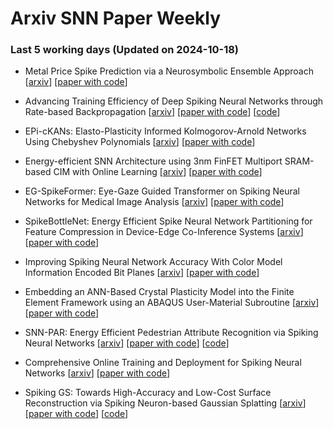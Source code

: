 # Arxiv SNN Paper Weekly


 ### **Last 5 working days (Updated on 2024-10-18)** 


- Metal Price Spike Prediction via a Neurosymbolic Ensemble Approach [[arxiv](https://arxiv.org/abs/2410.12785)] [[paper with code](https://paperswithcode.com/paper/metal-price-spike-prediction-via-a)]

- Advancing Training Efficiency of Deep Spiking Neural Networks through Rate-based Backpropagation [[arxiv](https://arxiv.org/abs/2410.11488)] [[paper with code](https://paperswithcode.com/paper/advancing-training-efficiency-of-deep-spiking)] [[code](https://github.com/tab-ct/rate-based-backpropagation)]

- EPi-cKANs: Elasto-Plasticity Informed Kolmogorov-Arnold Networks Using Chebyshev Polynomials [[arxiv](https://arxiv.org/abs/2410.10897)] [[paper with code](https://paperswithcode.com/paper/epi-ckans-elasto-plasticity-informed)]

- Energy-efficient SNN Architecture using 3nm FinFET Multiport SRAM-based CIM with Online Learning [[arxiv](https://arxiv.org/abs/2410.09130)] [[paper with code](https://paperswithcode.com/paper/energy-efficient-snn-architecture-using-3nm)]

- EG-SpikeFormer: Eye-Gaze Guided Transformer on Spiking Neural Networks for Medical Image Analysis [[arxiv](https://arxiv.org/abs/2410.09674)] [[paper with code](https://paperswithcode.com/paper/eg-spikeformer-eye-gaze-guided-transformer-on)]

- SpikeBottleNet: Energy Efficient Spike Neural Network Partitioning for Feature Compression in Device-Edge Co-Inference Systems [[arxiv](https://arxiv.org/abs/2410.08673)] [[paper with code](https://paperswithcode.com/paper/spikebottlenet-energy-efficient-spike-neural)]

- Improving Spiking Neural Network Accuracy With Color Model Information Encoded Bit Planes [[arxiv](https://arxiv.org/abs/2410.08229)] [[paper with code](https://paperswithcode.com/paper/improving-spiking-neural-network-accuracy-1)]

- Embedding an ANN-Based Crystal Plasticity Model into the Finite Element Framework using an ABAQUS User-Material Subroutine [[arxiv](https://arxiv.org/abs/2410.08214)] [[paper with code](https://paperswithcode.com/paper/embedding-an-ann-based-crystal-plasticity)]

- SNN-PAR: Energy Efficient Pedestrian Attribute Recognition via Spiking Neural Networks [[arxiv](https://arxiv.org/abs/2410.07857)] [[paper with code](https://paperswithcode.com/paper/snn-par-energy-efficient-pedestrian-attribute)] [[code](https://github.com/event-ahu/openpar)]

- Comprehensive Online Training and Deployment for Spiking Neural Networks [[arxiv](https://arxiv.org/abs/2410.07547)] [[paper with code](https://paperswithcode.com/paper/comprehensive-online-training-and-deployment)]

- Spiking GS: Towards High-Accuracy and Low-Cost Surface Reconstruction via Spiking Neuron-based Gaussian Splatting [[arxiv](https://arxiv.org/abs/2410.07266)] [[paper with code](https://paperswithcode.com/paper/spiking-gs-towards-high-accuracy-and-low-cost)] [[code](https://github.com/zju-bmi-lab/spikinggs)]

